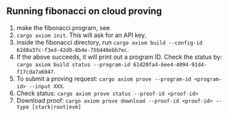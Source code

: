 ## Running fibonacci on cloud proving
1. make the fibonacci program, see
1. `cargo axiom init`. This will ask for an API key.
1. inside the fibonacci directory, run `cargo axiom build --config-id 62d8a37c-f3ed-42d0-8b4e-75b440ebb7ec`.
1. If the above succeeds, it will print out a program ID. Check the status by: `cargo axiom build status --program-id 61d20fa4-6ee4-4094-91d4-f17cda7a6047`.
1. To submit a proving request: `cargo axiom prove --program-id <program-id> --input XXX`.
1. Check status: `cargo axiom prove status --proof-id <proof-id>`
1. Download proof: `cargo axiom prove download --proof-id <proof-id> --type [stark|root|evm]`